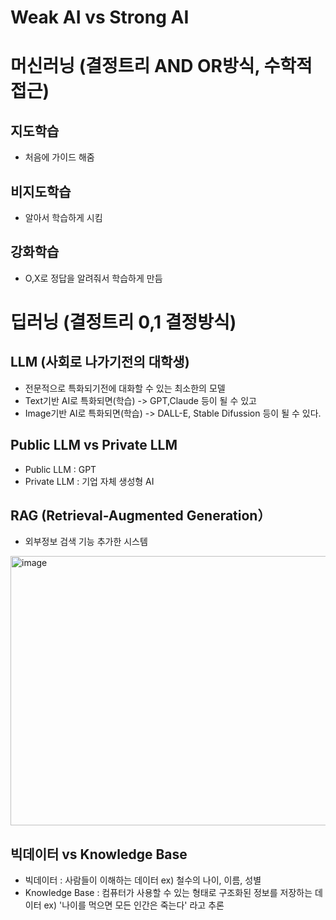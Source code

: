 # Weak AI vs Strong AI 

# 머신러닝 (결정트리 AND OR방식, 수학적 접근)
## 지도학습
- 처음에 가이드 해줌

## 비지도학습 
- 알아서 학습하게 시킴

## 강화학습
- O,X로 정답을 알려줘서 학습하게 만듬

# 딥러닝 (결정트리 0,1 결정방식)

## LLM (사회로 나가기전의 대학생)
- 전문적으로 특화되기전에 대화할 수 있는 최소한의 모델
-  Text기반 AI로 특화되면(학습) -> GPT,Claude 등이 될 수 있고
-  Image기반 AI로 특화되면(학습) -> DALL-E, Stable Difussion 등이 될 수 있다.

## Public LLM vs Private LLM
- Public LLM : GPT
- Private LLM : 기업 자체 생성형 AI

## RAG (Retrieval-Augmented Generation） 
- 외부정보 검색 기능 추가한 시스템


<img width="755" height="431" alt="image" src="https://github.com/user-attachments/assets/2093cd35-ce1f-4468-9f88-ef544b0e3b1f" />

## 빅데이터 vs Knowledge Base 
- 빅데이터 : 사람들이 이해하는 데이터
ex) 철수의 나이, 이름, 성별 
- Knowledge Base : 컴퓨터가 사용할 수 있는 형태로 구조화된 정보를 저장하는 데이터
ex) '나이를 먹으면  모든 인간은 죽는다' 라고 추론 
  
